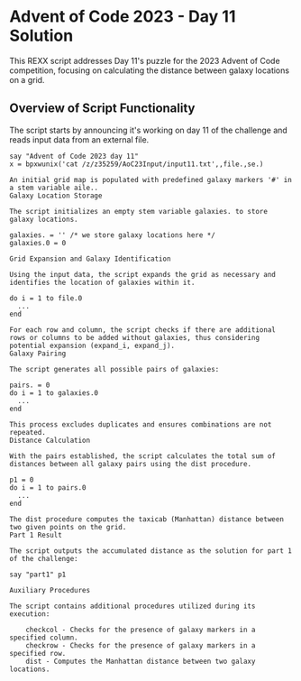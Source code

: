 # Advent of Code 2023 - Day 11 Solution

This REXX script addresses Day 11's puzzle for the 2023 Advent of Code competition, focusing on calculating the distance between galaxy locations on a grid.

## Overview of Script Functionality

The script starts by announcing it's working on day 11 of the challenge and reads input data from an external file.

```rexx
say "Advent of Code 2023 day 11"
x = bpxwunix('cat /z/z35259/AoC23Input/input11.txt',,file.,se.)

An initial grid map is populated with predefined galaxy markers '#' in a stem variable aile..
Galaxy Location Storage

The script initializes an empty stem variable galaxies. to store galaxy locations.

galaxies. = '' /* we store galaxy locations here */
galaxies.0 = 0

Grid Expansion and Galaxy Identification

Using the input data, the script expands the grid as necessary and identifies the location of galaxies within it.

do i = 1 to file.0
  ...
end

For each row and column, the script checks if there are additional rows or columns to be added without galaxies, thus considering potential expansion (expand_i, expand_j).
Galaxy Pairing

The script generates all possible pairs of galaxies:

pairs. = 0
do i = 1 to galaxies.0
  ...
end

This process excludes duplicates and ensures combinations are not repeated.
Distance Calculation

With the pairs established, the script calculates the total sum of distances between all galaxy pairs using the dist procedure.

p1 = 0
do i = 1 to pairs.0
  ...
end

The dist procedure computes the taxicab (Manhattan) distance between two given points on the grid.
Part 1 Result

The script outputs the accumulated distance as the solution for part 1 of the challenge:

say "part1" p1

Auxiliary Procedures

The script contains additional procedures utilized during its execution:

    checkcol - Checks for the presence of galaxy markers in a specified column.
    checkrow - Checks for the presence of galaxy markers in a specified row.
    dist - Computes the Manhattan distance between two galaxy locations. 
